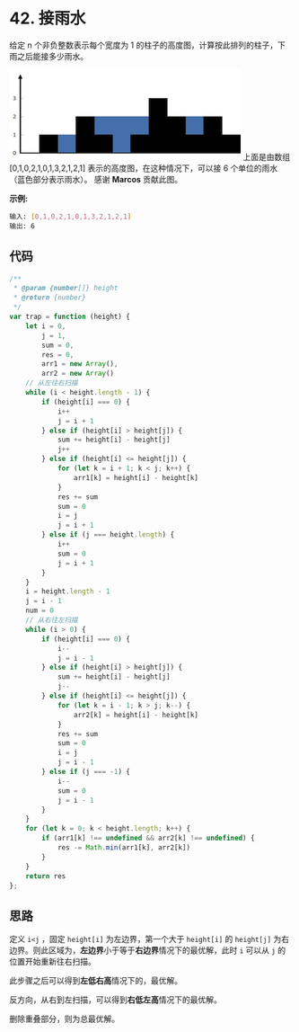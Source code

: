 # 42. 接雨水

给定 n 个非负整数表示每个宽度为 1 的柱子的高度图，计算按此排列的柱子，下雨之后能接多少雨水。

![图示](./img/img_42_0.png)
上面是由数组 [0,1,0,2,1,0,1,3,2,1,2,1] 表示的高度图，在这种情况下，可以接 6 个单位的雨水（蓝色部分表示雨水）。 感谢 **Marcos** 贡献此图。

**示例:**

```bash
输入: [0,1,0,2,1,0,1,3,2,1,2,1]
输出: 6
```

## 代码

```js
/**
 * @param {number[]} height
 * @return {number}
 */
var trap = function (height) {
    let i = 0,
        j = 1,
        sum = 0,
        res = 0,
        arr1 = new Array(),
        arr2 = new Array()
    // 从左往右扫描
    while (i < height.length - 1) {
        if (height[i] === 0) {
            i++
            j = i + 1
        } else if (height[i] > height[j]) {
            sum += height[i] - height[j]
            j++
        } else if (height[i] <= height[j]) {
            for (let k = i + 1; k < j; k++) {
                arr1[k] = height[i] - height[k]
            }
            res += sum
            sum = 0
            i = j
            j = i + 1
        } else if (j === height.length) {
            i++
            sum = 0
            j = i + 1
        }
    }
    i = height.length - 1
    j = i - 1
    num = 0
    // 从右往左扫描
    while (i > 0) {
        if (height[i] === 0) {
            i--
            j = i - 1
        } else if (height[i] > height[j]) {
            sum += height[i] - height[j]
            j--
        } else if (height[i] <= height[j]) {
            for (let k = i - 1; k > j; k--) {
                arr2[k] = height[i] - height[k]
            }
            res += sum
            sum = 0
            i = j
            j = i - 1
        } else if (j === -1) {
            i--
            sum = 0
            j = i - 1
        }
    }
    for (let k = 0; k < height.length; k++) {
        if (arr1[k] !== undefined && arr2[k] !== undefined) {
            res -= Math.min(arr1[k], arr2[k])
        }
    }
    return res
};
```

## 思路

定义 `i<j` ，固定 `height[i]` 为左边界，第一个大于 `height[i]` 的 `height[j]` 为右边界。则此区域为，**左边界**小于等于**右边界**情况下的最优解，此时 `i` 可以从 `j` 的位置开始重新往右扫描。

此步骤之后可以得到**左低右高**情况下的，最优解。

反方向，从右到左扫描，可以得到**右低左高**情况下的最优解。

删除重叠部分，则为总最优解。